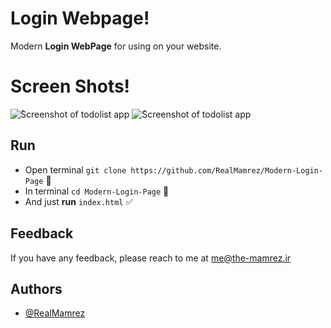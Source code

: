 # Login Webpage!

Modern **Login WebPage** for using on your website.

# Screen Shots!

![ُScreenshot of todolist app](https://i.ibb.co/FYQvVFH/Untitled-2-Recovered-copy.png)
![ُScreenshot of todolist app](./Project.gif)

## Run

 - Open terminal `git clone https://github.com/RealMamrez/Modern-Login-Page` 📩
 - In terminal `cd Modern-Login-Page` 📂
 - And just **run** `index.html` ✅

## Feedback  
If you have any feedback, please reach to me at me@the-mamrez.ir  

## Authors  
- [@RealMamrez](https://www.github.com/RealMamrez)  
